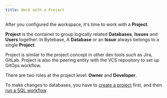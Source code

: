 ```yaml
---
title: Work with a Project
---
```


After you configured the workspace, it's time to work with a **Project**.

**Project** is the container to group logically related **Databases**, **Issues** and **Users** together. In Bytebase, A **Database** or an **Issue** always belongs to a single **Project**.

Project is similar to the project concept in other dev tools such as Jira, GitLab. Project is also the peering entity with the VCS repository to set up GitOps workflow.

There are two roles at the project level: **Owner** and **Developer**.

To make changes to databases, you have to [create a project](create-a-project) first, and then [run a SQL workflow](run-a-ui-workflow).
